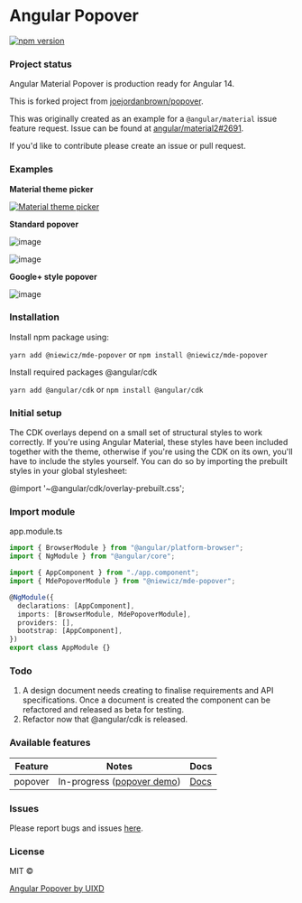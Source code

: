 # Angular Popover

[![npm version](https://badge.fury.io/js/%40niewicz%2Fmde-popover.svg)](https://www.npmjs.com/package/%40niewicz%2Fmde-popover)

### Project status

Angular Material Popover is production ready for Angular 14.

This is forked project from [joejordanbrown/popover](https://github.com/joejordanbrown/popover).

This was originally created as an example for a `@angular/material` issue feature request.
Issue can be found at [angular/material2#2691](https://github.com/angular/material2/issues/2691).

If you'd like to contribute please create an issue or pull request.

### Examples

**Material theme picker**

[![Material theme picker](https://media.giphy.com/media/jsxheZJXN1346GD5St/giphy.gif)](https://stackblitz.com/edit/angular-popover-demo)

**Standard popover**

![image](https://cloud.githubusercontent.com/assets/10200431/22394189/02e9b21e-e511-11e6-9f91-c6b470a6b212.png)

![image](https://cloud.githubusercontent.com/assets/10200431/22394186/e21a235c-e510-11e6-9cde-948b1a4382bc.png)

**Google+ style popover**

![image](https://cloud.githubusercontent.com/assets/10200431/22397870/4f27ddba-e573-11e6-943f-2d737b59d39e.png)

### Installation

Install npm package using:

`yarn add @niewicz/mde-popover`
or
`npm install @niewicz/mde-popover`

Install required packages @angular/cdk

`yarn add @angular/cdk`
or
`npm install @angular/cdk`

### Initial setup

The CDK overlays depend on a small set of structural styles to work correctly. If you're using Angular Material, these styles have been included together with the theme, otherwise if you're using the CDK on its own, you'll have to include the styles yourself. You can do so by importing the prebuilt styles in your global stylesheet:

@import '~@angular/cdk/overlay-prebuilt.css';

### Import module

app.module.ts

```typescript
import { BrowserModule } from "@angular/platform-browser";
import { NgModule } from "@angular/core";

import { AppComponent } from "./app.component";
import { MdePopoverModule } from "@niewicz/mde-popover";

@NgModule({
  declarations: [AppComponent],
  imports: [BrowserModule, MdePopoverModule],
  providers: [],
  bootstrap: [AppComponent],
})
export class AppModule {}
```

### Todo

1. A design document needs creating to finalise requirements and API specifications.
   Once a document is created the component can be refactored and released as beta for testing.
2. Refactor now that @angular/cdk is released.

### Available features

| Feature | Notes                                                                                        | Docs                                                                                                             |
| ------- | -------------------------------------------------------------------------------------------- | ---------------------------------------------------------------------------------------------------------------- |
| popover | In-progress ([popover demo](https://uixd.co.uk/open-source-software/material-extended/demo)) | [Docs](https://github.com/niewicz/popover/blob/master/projects/material-extended/mde/src/lib/popover/popover.md) |

### Issues

Please report bugs and issues [here](https://github.com/niewicz/popover/issues).

###

### License

MIT ©

[Angular Popover by UIXD](https://uixd.co.uk)
